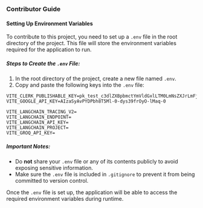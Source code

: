 ### Contributor Guide

#### Setting Up Environment Variables

To contribute to this project, you need to set up a `.env` file in the root directory of the project. This file will store the environment variables required for the application to run.

##### Steps to Create the `.env` File:

1. In the root directory of the project, create a new file named `.env`.
2. Copy and paste the following keys into the `.env` file:

```env
VITE_CLERK_PUBLISHABLE_KEY=pk_test_c3dlZXBpbmctYmVldGxlLTM0LmNsZXJrLmFjY291bnRzLmRldiQ
VITE_GOOGLE_API_KEY=AIzaSyAvPYDPbh8T5Ml-0-dys39frOyO-lMaq-0

VITE_LANGCHAIN_TRACING_V2=
VITE_LANGCHAIN_ENDPOINT=
VITE_LANGCHAIN_API_KEY=
VITE_LANGCHAIN_PROJECT=
VITE_GROQ_API_KEY=
```

##### Important Notes:
- Do **not** share your `.env` file or any of its contents publicly to avoid exposing sensitive information.
- Make sure the `.env` file is included in `.gitignore` to prevent it from being committed to version control.

Once the `.env` file is set up, the application will be able to access the required environment variables during runtime. 